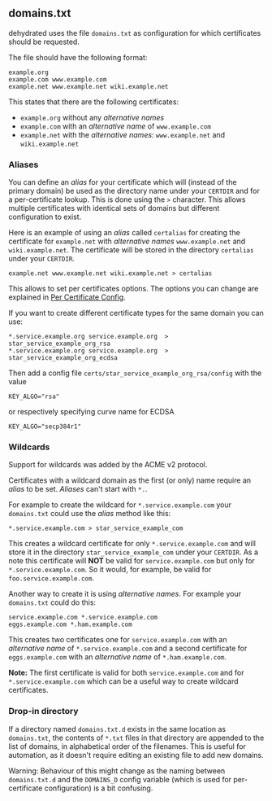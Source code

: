 ## domains.txt

dehydrated uses the file `domains.txt` as configuration for which certificates
should be requested.

The file should have the following format:

```text
example.org
example.com www.example.com
example.net www.example.net wiki.example.net
```

This states that there are the following certificates:
  * `example.org` without any *alternative names*
  * `example.com` with an *alternative name* of `www.example.com`
  * `example.net` with the *alternative names*: `www.example.net` and
    `wiki.example.net`

### Aliases

You can define an *alias* for your certificate which will (instead of the
primary domain) be used as the directory name under your `CERTDIR` and for a
per-certificate lookup. This is done using the `>` character.  This allows
multiple certificates with identical sets of domains but different
configuration to exist.

Here is an example of using an *alias* called `certalias` for creating the
certificate for `example.net` with *alternative names* `www.example.net` and
`wiki.example.net`. The certificate will be stored in the directory `certalias`
under your `CERTDIR`.

```text
example.net www.example.net wiki.example.net > certalias
```

This allows to set per certificates options. The options you can change are
explained in [Per Certificate Config](per-certificate-config.md).

If you want to create different certificate types for the same domain
you can use:

```text
*.service.example.org service.example.org  > star_service_example_org_rsa
*.service.example.org service.example.org  > star_service_example_org_ecdsa
```

Then add a config file `certs/star_service_example_org_rsa/config` with
the value

```
KEY_ALGO="rsa"
```

or respectively specifying curve name for ECDSA

```
KEY_ALGO="secp384r1"
```

### Wildcards

Support for wildcards was added by the ACME v2 protocol.

Certificates with a wildcard domain as the first (or only) name require an
*alias* to be set.  *Aliases* can't start with `*.`.

For example to create the wildcard for `*.service.example.com` your
`domains.txt` could use the *alias* method like this:

```text
*.service.example.com > star_service_example_com
```

This creates a wildcard certificate for only `*.service.example.com` and will
store it in the directory `star_service_example_com` under your `CERTDIR`. As a
note this certificate will **NOT** be valid for `service.example.com` but only
for `*.service.example.com`. So it would, for example, be valid for
`foo.service.example.com`.


Another way to create it is using *alternative names*. For example your
`domains.txt` could do this:

```text
service.example.com *.service.example.com
eggs.example.com *.ham.example.com
```

This creates two certificates one for `service.example.com` with an
*alternative name* of `*.service.example.com` and a second certificate for
`eggs.example.com` with an *alternative name* of `*.ham.example.com`.

**Note:** The first certificate is valid for both `service.example.com` and for
`*.service.example.com` which can be a useful way to create wildcard
certificates.

### Drop-in directory

If a directory named `domains.txt.d` exists in the same location as
`domains.txt`, the contents of `*.txt` files in that directory are appended to
the list of domains, in alphabetical order of the filenames. This is useful for
automation, as it doesn't require editing an existing file to add new domains.

Warning: Behaviour of this might change as the naming between `domains.txt.d`
and the `DOMAINS_D` config variable (which is used for per-certificate
configuration) is a bit confusing.
